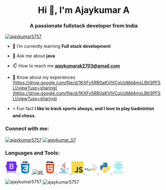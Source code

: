 <h1 align="center">Hi 👋, I'm Ajaykumar A</h1>
<h3 align="center">A passionate fullstack developer from India</h3>

<p align="left"> <a href="https://github.com/ryo-ma/github-profile-trophy"><img src="https://github-profile-trophy.vercel.app/?username=ajaykumar5757" alt="ajaykumar5757" /></a> </p>

- 🌱 I’m currently learning **Full stack development**

- 💬 Ask me about **java**

- 📫 How to reach me **ajaykumarak2703@gmail.com**

- 📄 Know about my experiences [https://drive.google.com/file/d/1KXFv5RR0aKVIVCqUzMd4mxLBtI3PFSLI/view?usp=sharing](https://drive.google.com/file/d/1KXFv5RR0aKVIVCqUzMd4mxLBtI3PFSLI/view?usp=sharing)

- ⚡ Fun fact **I like to track sports always, and I love to play badminton and chess.**

<h3 align="left">Connect with me:</h3>
<p align="left">
<a href="https://linkedin.com/in/ajaykumar5757" target="blank"><img align="center" src="https://raw.githubusercontent.com/rahuldkjain/github-profile-readme-generator/master/src/images/icons/Social/linked-in-alt.svg" alt="ajaykumar5757" height="30" width="40" /></a>
<a href="https://www.leetcode.com/ajaykumar_57" target="blank"><img align="center" src="https://raw.githubusercontent.com/rahuldkjain/github-profile-readme-generator/master/src/images/icons/Social/leet-code.svg" alt="ajaykumar_57" height="30" width="40" /></a>
</p>

<h3 align="left">Languages and Tools:</h3>
<p align="left"> <a href="https://getbootstrap.com" target="_blank" rel="noreferrer"> <img src="https://raw.githubusercontent.com/devicons/devicon/master/icons/bootstrap/bootstrap-plain-wordmark.svg" alt="bootstrap" width="40" height="40"/> </a> <a href="https://www.w3schools.com/css/" target="_blank" rel="noreferrer"> <img src="https://raw.githubusercontent.com/devicons/devicon/master/icons/css3/css3-original-wordmark.svg" alt="css3" width="40" height="40"/> </a> <a href="https://git-scm.com/" target="_blank" rel="noreferrer"> <img src="https://www.vectorlogo.zone/logos/git-scm/git-scm-icon.svg" alt="git" width="40" height="40"/> </a> <a href="https://www.w3.org/html/" target="_blank" rel="noreferrer"> <img src="https://raw.githubusercontent.com/devicons/devicon/master/icons/html5/html5-original-wordmark.svg" alt="html5" width="40" height="40"/> </a> <a href="https://www.java.com" target="_blank" rel="noreferrer"> <img src="https://raw.githubusercontent.com/devicons/devicon/master/icons/java/java-original.svg" alt="java" width="40" height="40"/> </a> <a href="https://developer.mozilla.org/en-US/docs/Web/JavaScript" target="_blank" rel="noreferrer"> <img src="https://raw.githubusercontent.com/devicons/devicon/master/icons/javascript/javascript-original.svg" alt="javascript" width="40" height="40"/> </a> <a href="https://www.mysql.com/" target="_blank" rel="noreferrer"> <img src="https://raw.githubusercontent.com/devicons/devicon/master/icons/mysql/mysql-original-wordmark.svg" alt="mysql" width="40" height="40"/> </a> <a href="https://www.python.org" target="_blank" rel="noreferrer"> <img src="https://raw.githubusercontent.com/devicons/devicon/master/icons/python/python-original.svg" alt="python" width="40" height="40"/> </a> <a href="https://reactjs.org/" target="_blank" rel="noreferrer"> <img src="https://raw.githubusercontent.com/devicons/devicon/master/icons/react/react-original-wordmark.svg" alt="react" width="40" height="40"/> </a> </p>

<p><img align="left" src="https://github-readme-stats.vercel.app/api/top-langs?username=ajaykumar5757&show_icons=true&locale=en&layout=compact" alt="ajaykumar5757" /></p>

<p>&nbsp;<img align="center" src="https://github-readme-stats.vercel.app/api?username=ajaykumar5757&show_icons=true&locale=en" alt="ajaykumar5757" /></p>
